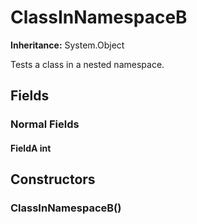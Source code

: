 # ClassInNamespaceB

**Inheritance:** System.Object  
  
Tests a class in a nested namespace.

## Fields

### Normal Fields

#### FieldA int

## Constructors

###  ClassInNamespaceB()

